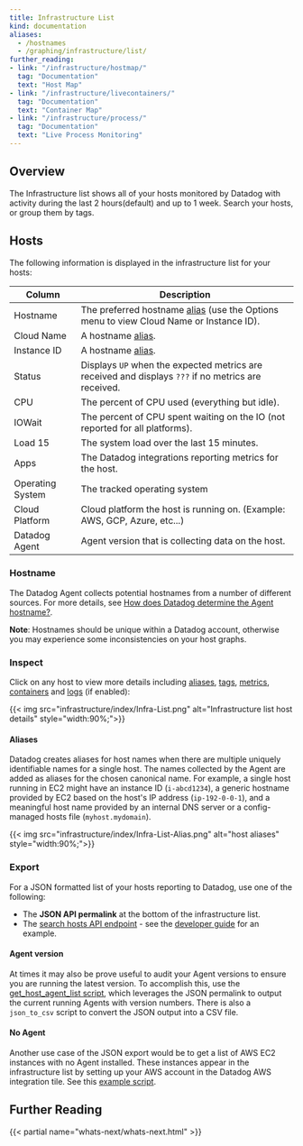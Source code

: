 ```yaml
---
title: Infrastructure List
kind: documentation
aliases:
  - /hostnames
  - /graphing/infrastructure/list/
further_reading:
- link: "/infrastructure/hostmap/"
  tag: "Documentation"
  text: "Host Map"
- link: "/infrastructure/livecontainers/"
  tag: "Documentation"
  text: "Container Map"
- link: "/infrastructure/process/"
  tag: "Documentation"
  text: "Live Process Monitoring"
---
```


## Overview

The Infrastructure list shows all of your hosts monitored by Datadog with activity during the last 2 hours(default) and up to 1 week. Search your hosts, or group them by tags.

## Hosts

The following information is displayed in the infrastructure list for your hosts:

| Column           | Description                                                                                         |
|------------------|-----------------------------------------------------------------------------------------------------|
| Hostname         | The preferred hostname [alias](#aliases) (use the Options menu to view Cloud Name or Instance ID).              |
| Cloud Name       | A hostname [alias](#aliases).                                                                                   |
| Instance ID      | A hostname [alias](#aliases).                                                                                   |
| Status           | Displays `UP` when the expected metrics are received and displays `???` if no metrics are received. |
| CPU              | The percent of CPU used (everything but idle).                                                      |
| IOWait           | The percent of CPU spent waiting on the IO (not reported for all platforms).                        |
| Load 15          | The system load over the last 15 minutes.                                                           |
| Apps             | The Datadog integrations reporting metrics for the host.                                            |
| Operating System | The tracked operating system                                                                        |
| Cloud Platform   | Cloud platform the host is running on. (Example: AWS, GCP, Azure, etc...)                           |
| Datadog Agent    | Agent version that is collecting data on the host.                                                  |

### Hostname

The Datadog Agent collects potential hostnames from a number of different sources. For more details, see [How does Datadog determine the Agent hostname?][1].

**Note**: Hostnames should be unique within a Datadog account, otherwise you may experience some inconsistencies on your host graphs.

### Inspect

Click on any host to view more details including [aliases](#aliases), [tags][2], [metrics][8], [containers][9] and [logs][3] (if enabled):

{{< img src="infrastructure/index/Infra-List.png" alt="Infrastructure list host details"  style="width:90%;">}}

#### Aliases

Datadog creates aliases for host names when there are multiple uniquely identifiable names for a single host. The names collected by the Agent are added as aliases for the chosen canonical name. For example, a single host running in EC2 might have an instance ID (`i-abcd1234`), a generic hostname provided by EC2 based on the host's IP address (`ip-192-0-0-1`), and a meaningful host name provided by an internal DNS server or a config-managed hosts file (`myhost.mydomain`).

{{< img src="infrastructure/index/Infra-List-Alias.png" alt="host aliases"  style="width:90%;">}}

### Export

For a JSON formatted list of your hosts reporting to Datadog, use one of the following:

* The **JSON API permalink** at the bottom of the infrastructure list.
* The [search hosts API endpoint][4] - see the [developer guide][5] for an example.

#### Agent version

At times it may also be prove useful to audit your Agent versions to ensure you are running the latest version. To accomplish this, use the [get_host_agent_list script][6], which leverages the JSON permalink to output the current running Agents with version numbers. There is also a `json_to_csv` script to convert the JSON output into a CSV file.

#### No Agent

Another use case of the JSON export would be to get a list of AWS EC2 instances with no Agent installed. These instances appear in the infrastructure list by setting up your AWS account in the Datadog AWS integration tile. See this [example script][7].

## Further Reading

{{< partial name="whats-next/whats-next.html" >}}

[1]: /agent/faq/how-datadog-agent-determines-the-hostname/
[2]: /getting_started/tagging/
[3]: /logs/
[4]: /api/v1/hosts/#get-the-total-number-of-active-hosts
[5]: /developers/guide/query-the-infrastructure-list-via-the-api/
[6]: https://github.com/DataDog/Miscellany/tree/master/get_hostname_agentversion
[7]: https://gist.github.com/Martiflex/2803a28ec562fc9a15d404a539f85d38
[8]: /metrics/
[9]: /infrastructure/livecontainers/?tab=helm#overview

